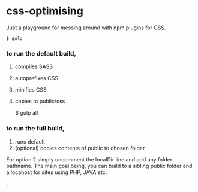 # css-optimising
Just a playground for messing around with npm plugins for CSS.


    $ gulp


### to run the default build,

 1. compiles SASS
 2. autoprefixes CSS
 3. minifies CSS
 4. copies to public/css
 
    $ gulp all

### to run the full build,

 1. runs default
 2. (optional) copies contents of public to chosen folder

For option 2 simply uncomment the localDir line and add any folder pathname.  The main goal being, you can build to a sibling public folder and a locahost for sites using PHP, JAVA etc.


.